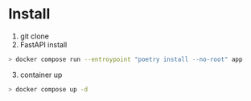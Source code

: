 # Install
1. git clone
2. FastAPI install
```bash
> docker compose run --entroypoint "poetry install --no-root" app
```
3. container up
```bash
> docker compose up -d
```
